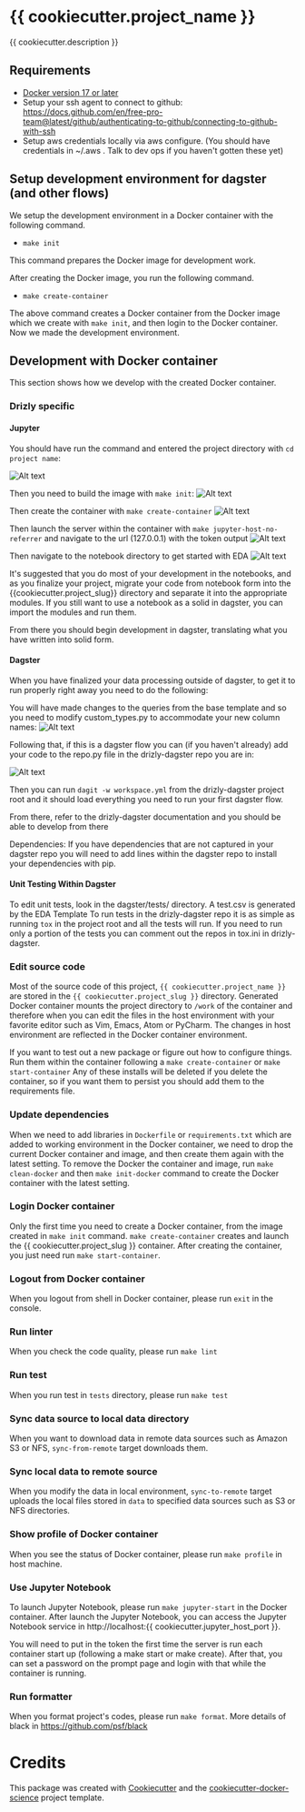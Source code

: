 # {{ cookiecutter.project_name }}

{{ cookiecutter.description }}

## Requirements

* [Docker version 17 or later](https://docs.docker.com/install/#support)
* Setup your ssh agent to connect to github: https://docs.github.com/en/free-pro-team@latest/github/authenticating-to-github/connecting-to-github-with-ssh
* Setup aws credentials locally via aws configure. (You should have credentials in ~/.aws . Talk to dev ops if you haven't gotten these yet)

## Setup development environment for dagster (and other flows)

We setup the development environment in a Docker container with the following command.

- `make init`

This command prepares the Docker image for development work.

After creating the Docker image, you run the following command.

- `make create-container`

The above command creates a Docker container from the Docker image which we create with `make init`, and then
login to the Docker container. Now we made the development environment. 

## Development with Docker container

This section shows how we develop with the created Docker container.

### Drizly specific

#### Jupyter
You should have run the command and entered the project directory with `cd project name`:

![Alt text](docs/images/cookiecutter_creation.png?raw=true "Cookiecutter Creation")

Then you need to build the image with `make init`:
![Alt text](docs/images/build_docker_image.png?raw=true "Create docker image")

Then create the container with `make create-container`
![Alt text](docs/images/create_the_container.png?raw=true "Run docker image")

Then launch the server within the container with `make jupyter-host-no-referrer`
and navigate to the url (127.0.0.1) with the token output 
![Alt text](docs/images/notebook_server_setup.png?raw=true "Set up notebook server")

Then navigate to the notebook directory to get started with EDA 
![Alt text](docs/images/jupyter_notebook_nav.png?raw=true "Navigate notebook")

It's suggested that you do most of your development in the notebooks, and as you
finalize your project, migrate your code from notebook form into the {{cookiecutter.project_slug}}
directory and separate it into the appropriate modules. If you still want to use
a notebook as a solid in dagster, you can import the modules and run them. 

From there you should begin development in dagster, translating what you have
written into solid form.

#### Dagster

When you have finalized your data processing outside of dagster, to get it
to run properly right away you need to do the following:
 
You will have made changes to the queries from the base template and so you 
need to modify custom_types.py to accommodate your new column names:
![Alt text](docs/images/custom_types.png?raw=true "Setup custom types")

Following that, if this is a dagster flow you can (if you haven't already) add your 
code to the repo.py file in the drizly-dagster repo you are in:

![Alt text](docs/images/dagster_setup.png?raw=true "Setup dagster repo")

Then you can run `dagit -w workspace.yml` from the drizly-dagster project root
and it should load everything you need to run your first dagster flow.

From there, refer to the drizly-dagster documentation and you should be able to 
develop from there

Dependencies: If you have dependencies that are not captured in your dagster repo
you will need to add lines within the dagster repo to install your dependencies with pip.

#### Unit Testing Within Dagster

To edit unit tests, look in the dagster/tests/ directory. A test.csv is generated by the EDA Template
To run tests in the drizly-dagster repo it is as simple as running 
`tox`
in the project root and all the tests will run. If you need to run only a portion of the tests you can comment out 
the repos in tox.ini in drizly-dagster.

### Edit source code

Most of the source code of this project, `{{ cookiecutter.project_name }}` are stored in the `{{ cookiecutter.project_slug }}` directory.
Generated Docker container mounts the project directory to ``/work`` of the container and therefore
when you can edit the files in the host environment with your favorite editor
such as Vim, Emacs, Atom or PyCharm. The changes in host environment are reflected in the Docker container environment.

If you want to test out a new package or figure out how to configure things. Run them within the container following a `make create-container` or `make start-container` Any of these installs will be deleted if you delete the container, so if you want them to persist you should add them to the requirements file. 

### Update dependencies

When we need to add libraries in `Dockerfile` or `requirements.txt`
which are added to working environment in the Docker container, we need to drop the current Docker container and
image, and then create them again with the latest setting. To remove the Docker the container and image, run `make clean-docker`
and then `make init-docker` command to create the Docker container with the latest setting.

### Login Docker container

Only the first time you need to create a Docker container, from the image created in `make init` command.
`make create-container` creates and launch the {{ cookiecutter.project_slug }} container.
After creating the container, you just need run `make start-container`.

### Logout from Docker container

When you logout from shell in Docker container, please run `exit` in the console.

### Run linter

When you check the code quality, please run `make lint`

### Run test

When you run test in `tests` directory, please run `make test`

### Sync data source to local data directory

When you want to download data in remote data sources such as Amazon S3 or NFS, `sync-from-remote` target downloads them.

### Sync local data to remote source

When you modify the data in local environment, `sync-to-remote` target uploads the local files stored in `data` to specified data sources such as S3 or NFS directories.

### Show profile of Docker container

When you see the status of Docker container, please run `make profile` in host machine.

### Use Jupyter Notebook

To launch Jupyter Notebook, please run `make jupyter-start` in the Docker container. After launch the Jupyter Notebook, you can
access the Jupyter Notebook service in http://localhost:{{ cookiecutter.jupyter_host_port }}.

You will need to put in the token the first time the server is run each container start up (following a make start or make create).
After that, you can set a password on the prompt page and login with that while the container is running.

### Run formatter
When you format project's codes, please run `make format`.
More details of black in https://github.com/psf/black 


# Credits

This package was created with [Cookiecutter](https://github.com/audreyr/cookiecutter) and the [cookiecutter-docker-science](https://docker-science.github.io/) project template.
